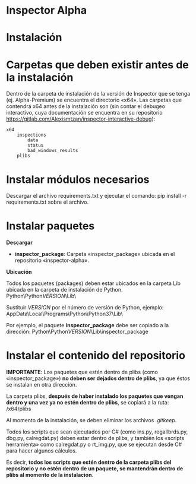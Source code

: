 # Inspector Alpha



# Instalación


# Carpetas que deben existir antes de la instalación
Dentro de la carpeta de instalación de la versión de Inspector que se tenga (ej. Alpha-Premium) se encuentra el directorio «x64».
Las carpetas que contendrá x64 antes de la instalación son (sin contar el debugeo interactivo, cuya documentación se encuentra en su repositorio https://gitlab.com/Alexismtzan/inspector-interactive-debug):

    x64
        inspections
            data
            status
            bad_windows_results
        plibs
        


# Instalar módulos necesarios

Descargar el archivo requirements.txt y ejecutar el comando:
    pip install -r requirements.txt
sobre el archivo.


# Instalar paquetes


**Descargar**

* **inspector_package**: Carpeta «inspector_package» ubicada en el repositorio «inspector-alpha».


**Ubicación**

Todos los paquetes (packages) deben estar ubicados en la carpeta Lib ubicada en la carpeta de instalación de Python.
    Python\Python*VERSION*\Lib\

Sustituir *VERSION* por el número de versión de Python, ejemplo: 
    AppData\Local\Programs\Python\Python37\Lib\

Por ejemplo, el paquete **inspector_package** debe ser copiado a la dirección:
    Python\Python*VERSION*\Lib\inspector_package


# Instalar el contenido del repositorio

**IMPORTANTE**: Los paquetes que estén dentro de plibs (como «inspector_package») **no deben ser dejados dentro de plibs**, ya que éstos se instalan en otra dirección.


La carpeta plibs, **después de haber instalado los paquetes que vengan dentro y una vez ya no estén dentro de plibs**, se copiará a la ruta:
    /x64/plibs

Al momento de la instalación, se deben eliminar los archivos *.gitkeep*.

Todos los scripts que sean ejecutados por C# (como ins.py, regallbrds.py, dbg.py, calregdat.py) deben estar dentro de plibs, y también los «scripts herramienta» como calregdat.py o rt_img.py, que se ejecutan desde C# para hacer algunos cálculos. 

Es decir, **todos los scripts que estén dentro de la carpeta plibs del repositorio y no estén dentro de un paquete, se mantendrán dentro de plibs al momento de la instalación**.
